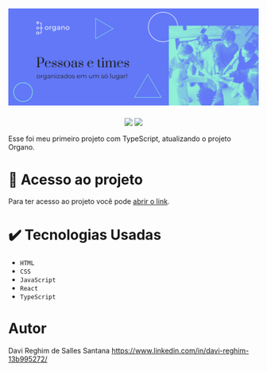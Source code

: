 <h1 align="center">
  <img alt="NextLevelWeek" title="#NextLevelWeek" src="./public/imagens/banner.png" />
</h1>
<p align="center">
  <img src="https://img.shields.io/badge/STATUS-FINALIZADO-green">
  <img src="https://img.shields.io/github/license/DaviRSS1/organo-ts">
</p>
Esse foi meu primeiro projeto com TypeScript, atualizando o projeto Organo.

# 📁 Acesso ao projeto
Para ter acesso ao projeto você pode <a href="https://organo-lnyijom31-davirss1.vercel.app/">abrir o link</a>.
# ✔️ Tecnologias Usadas
- ``HTML``
- ``CSS``
- ``JavaScript`` 
- ``React``
- ``TypeScript``
# Autor
Davi Reghim de Salles Santana
https://www.linkedin.com/in/davi-reghim-13b995272/
